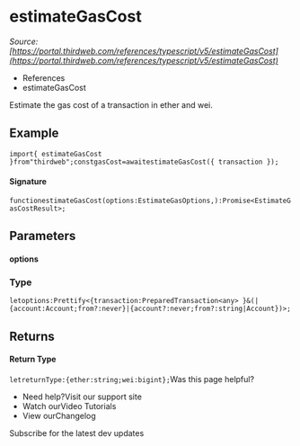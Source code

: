 # estimateGasCost

*Source: [https://portal.thirdweb.com/references/typescript/v5/estimateGasCost](https://portal.thirdweb.com/references/typescript/v5/estimateGasCost)*

* References
* estimateGasCost

Estimate the gas cost of a transaction in ether and wei.

## Example

`import{ estimateGasCost }from"thirdweb";constgasCost=awaitestimateGasCost({ transaction });`
#### Signature

`functionestimateGasCost(options:EstimateGasOptions,):Promise<EstimateGasCostResult>;`
## Parameters

#### options

### Type

`letoptions:Prettify<{transaction:PreparedTransaction<any> }&(|{account:Account;from?:never}|{account?:never;from?:string|Account})>;`
## Returns

#### Return Type

`letreturnType:{ether:string;wei:bigint};`Was this page helpful?

* Need help?Visit our support site
* Watch ourVideo Tutorials
* View ourChangelog

Subscribe for the latest dev updates


